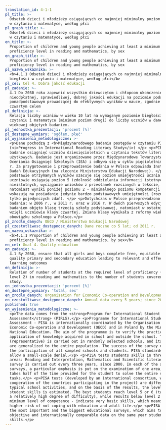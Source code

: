 ```yaml
---
translation_id: 4-1-1
pl_title: >-
  Odsetek dzieci i młodzieży osiągających co najmniej minimalny poziom biegłości
  w czytaniu i matematyce, według płci
pl_graph_title: >-
  Odsetek dzieci i młodzieży osiągających co najmniej minimalny poziom biegłości
  w czytaniu i matematyce, według płci
en_title: >-
  Proportion of children and young people achieving at least a minimum
  proficiency level in reading and mathematics, by sex
en_graph_title: >-
  Proportion of children and young people achieving at least a minimum
  proficiency level in reading and mathematics, by sex
pl_nazwa_wskaznika: >-
  <b>4.1.1 Odsetek dzieci i młodzieży osiągających co najmniej minimalny poziom
  biegłości w czytaniu i matematyce, według płci</b>
pl_cel: Cel 4. Dobra jakość edukacji
pl_zadanie: >-
  4.1 Do 2030 roku zapewnić wszystkim dziewczętom i chłopcom ukończenie
  nieodpłatnej, sprawiedliwej, dobrej jakości edukacji na poziomie podstawowym i
  ponadpodstawowym prowadzącej do efektywnych wyników w nauce, zgodnie z
  czwartym celem
pl_definicja: >-
  Relacja liczby uczniów w wieku 10 lat na wymaganym poziomie biegłości w
  czytaniu i matematyce (minimum poziom drugi) do liczby uczniów w danej grupie
  wiekowej objętych badaniem.
pl_jednostka_prezentacji: 'procent [%]'
pl_dostepne_wymiary: 'ogółem, płeć'
pl_wyjasnienia_metodologiczne: >-
  <p>Dane pochodzą z <b>Międzynarodowego badania postępów w czytaniu PIRLS</b>
  (<i>Progress in International Reading Literacy Study</i>) </p> <p>PIRLS to
  badanie osiągnięć uczniów dziesięcioletnich w czytaniu tekstów literackich i
  użytkowych. Badanie jest organizowane przez Międzynarodowe Towarzystwo
  Oceniania Osiągnięć Szkolnych (IEA) i odbywa się w cyklu pięcioletnim od 2001
  r. Za przygotowanie i przeprowadzenie badania w Polsce odpowiada Instytut
  Badań Edukacyjnych (na zlecenie Ministerstwa Edukacji Narodowej). </p> <p>Na
  podstawie otrzymanych wyników szacuje się poziom umiejętności ucznia. Najlepsi
  uczniowie osiągają poziom 5 (zdolność oddzielania informacji istotnych od
  nieistotnych, wyciąganie wniosków z przesłanek rozsianych w tekście, itd.),
  natomiast wyniki poniżej poziomu 2 - minimalnego poziomu kompetencji -
  wskazują na posiadanie jedynie bardzo podstawowych umiejętności (rozumienie
  tylko pojedynczych zdań). </p> <p>Dotychczas w Polsce przeprowadzono 3 edycje
  badania: w 2006 r., w 2011 r. oraz w 2016 r. W dwóch pierwszych edycjach
  badaniem objęto klasę trzecią szkoły podstawowej, natomiast w ostatniej udział
  wzięli uczniowie klasy czwartej. Zmiana klasy wynikała z reformy wieku
  obowiązku szkolnego w Polsce.</p>
pl_zrodlo_danych: OECD / Ministerstwo Edukacji Narodowej
pl_czestotliwosc_dostępnosc_danych: Dane roczne co 5 lat; od 2011 r.
en_nazwa_wskaznika: >-
  <b>4.1.1 Proportion of children and young people achieving at least a minimum
  proficiency level in reading and mathematics, by sex</b>
en_cel: Goal 4. Quality education
en_zadanie: >-
  4.1 By 2030, ensure that all girls and boys complete free, equitable and
  quality primary and secondary education leading to relevant and effective
  learning outcomes
en_definicja: >-
  Relation of number of students at the required level of proficiency (minimum
  level 2) in reading and mathematics to the number of students covered by the
  study.
en_jednostka_prezentacji: 'percent [%]'
en_dostepne_wymiary: 'total, sex'
en_zrodlo_danych: Organisation for Economic Co-operation and Development / Ministry of Education
en_czestotliwosc_dostępnosc_danych: Annual data every 5 years; since 2011
published: true
en_wyjasnienia_metodologiczne: >-
  <p>The data comes from the <strong>Program for International Student
  Assessment</strong> (PIRLS).</p> <p>Programme for International Student
  Assessment - PISA is internationally coordinated by the Organisation for
  Economic Co-operation and Development (OECD) and in Poland by the Ministry of
  National Education. The aim of the programme is to verify the practical
  application of knowledge acquired in school and outside the school. The survey
  (representative) is carried out in randomly selected schools, and its results
  are generalized to the entire population. The success of the survey depends on
  the participation of all sampled schools and students. PISA standards only
  allow a small-scale denial.</p> <p>PISA tests students skills in three subject
  areas: Reading and Interpretation, Mathematics and Scientific literacy. The
  survey is carried out every three years, since 2000. In each of the subsequent
  surveys, a particular emphasis is put on the examination of one area, which
  takes half of the time provided for the student to solve the entire set of
  tasks.</p> <p>PISA tests (developed by an international consortium, with the
  cooperation of the countries participating in the project) are different from
  typical school activities, and on the basis of the results, the level of
  student skills is estimated. The best students reach level 5 or 6 (tasks with
  a relatively high degree of difficulty), while results below level 2 - a
  minimum level of competence - indicate very basic skills, which means an
  higher risk of not coping with education and adult life.</p> <p>PISA is one of
  the most important and the biggest educational surveys, which aims to provide
  objective and internationally comparable data on the same year students
  skills.</p>
---
```

